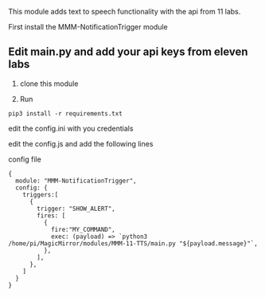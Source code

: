 This module adds text to speech functionality with the api from 11 labs. 

First install the MMM-NotificationTrigger module



## Edit main.py and add your api keys from eleven labs


1. clone this module

2. Run 
```
pip3 install -r requirements.txt
```

edit the config.ini with you credentials 


edit the config.js and add the following lines

config file

  
```
{
  module: "MMM-NotificationTrigger",
  config: {
    triggers:[
      {
        trigger: "SHOW_ALERT",
        fires: [
          {
            fire:"MY_COMMAND",
            exec: (payload) => `python3 /home/pi/MagicMirror/modules/MMM-11-TTS/main.py "${payload.message}"`,
          },
        ],
      },
    ]
  }
}

```
